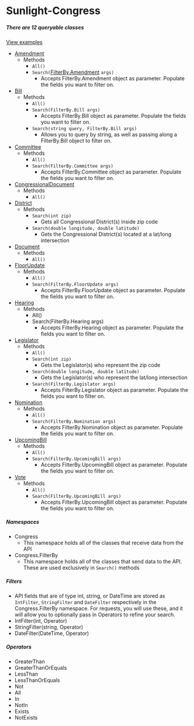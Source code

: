 # Sunlight-Congress

##### There are 12 queryable classes 
[View examples](https://github.com/reidcompton/Sunlight-Congress/blob/master/src/SunlightCongress/Examples/Examples.cs)
- [Amendment](https://github.com/reidcompton/Sunlight-Congress/blob/master/src/SunlightCongress/Classes/Amendment.cs)
  - Methods
    - `All()`
    - `Search(`[FilterBy.Amendment](https://github.com/reidcompton/Sunlight-Congress/blob/master/src/SunlightCongress/Filters/AmendmentFilters.cs) `args)`
      - Accepts FilterBy.Amendment object as parameter. Populate the fields you want to filter on.
- [Bill](https://github.com/reidcompton/Sunlight-Congress/blob/master/src/SunlightCongress/Classes/Bill.cs)
  - Methods
    - `All()`
    - `Search(FilterBy.Bill args)`
      - Accepts FilterBy.Bill object as parameter. Populate the fields you want to filter on.
    - `Search(string query, FilterBy.Bill args)`
      - Allows you to query by string, as well as passing along a FilterBy.Bill object to filter on.
- [Committee](https://github.com/reidcompton/Sunlight-Congress/blob/master/src/SunlightCongress/Classes/Committee.cs)
  - Methods
    - `All()`
    - `Search(FilterBy.Committee args)`
      - Accepts FilterBy.Committee object as parameter. Populate the fields you want to filter on.
- [CongressionalDocument](https://github.com/reidcompton/Sunlight-Congress/blob/master/src/SunlightCongress/Classes/CongressionalDocument.cs)
  - Methods
    - `All()`
- [District](https://github.com/reidcompton/Sunlight-Congress/blob/master/src/SunlightCongress/Classes/District.cs)
  - Methods
    - `Search(int zip)`
      - Gets all Congressional District(s) inside zip code
    - `Search(double longitude, double latitude)`
      - Gets the Congressional District(s) located at a lat/long intersection
- [Document](https://github.com/reidcompton/Sunlight-Congress/blob/master/src/SunlightCongress/Classes/Document.cs)
  - Methods
    - `All()`
- [FloorUpdate](https://github.com/reidcompton/Sunlight-Congress/blob/master/src/SunlightCongress/Classes/FloorUpdate.cs)
  - Methods
    - `All()`
    - `Search(FilterBy.FloorUpdate args)`
      - Accepts FilterBy.FloorUpdate object as parameter. Populate the fields you want to filter on.
- [Hearing](https://github.com/reidcompton/Sunlight-Congress/blob/master/src/SunlightCongress/Classes/Hearing.cs)
  - Methods
    - All()
    - Search(FilterBy.Hearing args)
      - Accepts FilterBy.Hearing object as parameter. Populate the fields you want to filter on.
- [Legislator](https://github.com/reidcompton/Sunlight-Congress/blob/master/src/SunlightCongress/Classes/Legislator.cs)
  - Methods
    - `All()`
    - `Search(int zip)`
      - Gets the Legislator(s) who represent the zip code
    - `Search(double longitude, double latitude)`
      - Gets  the Legislator(s) who represent the lat/long intersection
    - `Search(FilterBy.Legislator args)`
      - Accepts FilterBy.Legislator object as parameter. Populate the fields you want to filter on.
- [Nomination](https://github.com/reidcompton/Sunlight-Congress/blob/master/src/SunlightCongress/Classes/Nomination.cs)
  - Methods
    - `All()`
    - `Search(FilterBy.Nomination args)`
      - Accepts FilterBy.Nomination object as parameter. Populate the fields you want to filter on.
- [UpcomingBill](https://github.com/reidcompton/Sunlight-Congress/blob/master/src/SunlightCongress/Classes/UpcomingBill.cs)
  - Methods
    - `All()`
    - `Search(FilterBy.UpcomingBill args)`
      - Accepts FilterBy.UpcomingBill object as parameter. Populate the fields you want to filter on.
- [Vote](https://github.com/reidcompton/Sunlight-Congress/blob/master/src/SunlightCongress/Classes/Vote.cs)
  - Methods
    - `All()`
    - `Search(FilterBy.UpcomingBill args)`
      - Accepts FilterBy.UpcomingBill object as parameter. Populate the fields you want to filter on.

##### Namespaces
  - Congress
    - This namespace holds all of the classes that receive data from the API
  - Congress.FilterBy
    - This namespace holds all of the classes that send data to the API. These are used exclusively in `Search()` methods


##### Filters
  - API fields that are of type int, string, or DateTime are stored as `IntFilter`, `StringFilter` and `DateFilter` respectively in the Congress.FilterBy namespace. For requests, you will use these, and it will allow you to optionally pass in Operators to refine your search.
- IntFilter(int, Operator)
- StringFilter(string, Operator)
- DateFilter(DateTime, Operator)

##### Operators
- GreaterThan
- GreaterThanOrEquals
- LessThan
- LessThanOrEquals
- Not
- All
- In
- NotIn
- Exists
- NotExists
